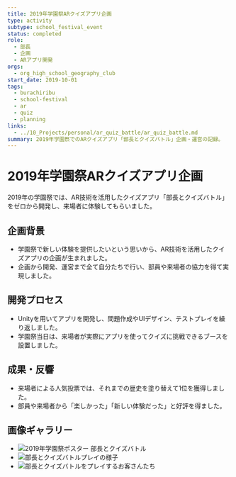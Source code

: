 ```yaml
---
title: 2019年学園祭ARクイズアプリ企画
type: activity
subtype: school_festival_event
status: completed
role:
  - 部長
  - 企画
  - ARアプリ開発
orgs:
  - org_high_school_geography_club
start_date: 2019-10-01
tags:
  - burachiribu
  - school-festival
  - ar
  - quiz
  - planning
links:
  - ../10_Projects/personal/ar_quiz_battle/ar_quiz_battle.md
summary: 2019年学園祭でのARクイズアプリ「部長とクイズバトル」企画・運営の記録。
---
```

# 2019年学園祭ARクイズアプリ企画

2019年の学園祭では、AR技術を活用したクイズアプリ「部長とクイズバトル」をゼロから開発し、来場者に体験してもらいました。

## 企画背景

- 学園祭で新しい体験を提供したいという思いから、AR技術を活用したクイズアプリの企画が生まれました。
- 企画から開発、運営まで全て自分たちで行い、部員や来場者の協力を得て実現しました。

## 開発プロセス

- Unityを用いてアプリを開発し、問題作成やUIデザイン、テストプレイを繰り返しました。
- 学園祭当日は、来場者が実際にアプリを使ってクイズに挑戦できるブースを設置しました。

## 成果・反響

- 来場者による人気投票では、それまでの歴史を塗り替えて1位を獲得しました。
- 部員や来場者から「楽しかった」「新しい体験だった」と好評を得ました。

## 画像ギャラリー

- ![2019年学園祭ポスター 部長とクイズバトル](linked_assets/activities/burachiribu-ar-quiz-planning_2019/gakuensai_poster_quizbattle.jpg)
- ![部長とクイズバトルプレイの様子](linked_assets/activities/burachiribu-ar-quiz-planning_2019/quizbattle_play_scene.jpg)
- ![部長とクイズバトルをプレイするお客さんたち](linked_assets/activities/burachiribu-ar-quiz-planning_2019/quizbattle_customers.jpg) 